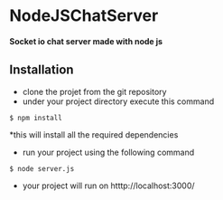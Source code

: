 # NodeJSChatServer
#### Socket io chat server made with node js 

## Installation

* clone the projet from the git repository 
* under your project directory execute this command 

```
$ npm install 
```
*this will install all the required dependencies 

* run your project using the following command 

```
$ node server.js
```
 
 * your project will run on htttp://localhost:3000/
